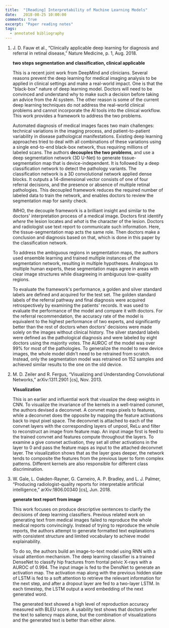 ```yaml
---
title:  "[Reading] Interpretability of Machine Learning Models"
date:   2018-08-25 10:00:00
comments: true
excerpt: "Paper reading notes"
tags:
  - annotated bibliography
---
```


1. J. D. Fauw et al., “Clinically applicable deep learning for diagnosis and referral in retinal disease,” Nature Medicine, p. 1, Aug. 2018.

    **two steps segmentation and classification, clinical applicable**

    This is a recent joint work from DeepMind and clinicians. Several reasons prevent the deep learning for medical imaging analysis to be applied in clinical settings and make a real-world impact. One is that the "black-box" nature of deep learning model. Doctors will need to be convinced and understand why to make such a decision before taking an advice from the AI system. The other reason is some of the current deep learning techniques do not address the real-world clinical problems and cannot incorporate the AI tools into the clinical workflow. This work provides a framework to address the two problems.

    Automated diagnosis of medical images faces two main challenges: technical variations in the imaging process, and patient-to-patient variability in disease pathological manifestations. Existing deep learning approaches tried to deal with all combinations of these variations using a single end-to-end black-box network, thus requiring millions of labeled scans. The authors **decouples the two problems**, and use a deep segmentation network (3D U-Net) to generate tissue-segmentation map that is device-independent. It is followed by a deep classification network to detect the pathology variants. The classification network is a 3D convolutional network applied dense blocks. It outputs a 14-dimensional vector consists of one of four referral decisions, and the presence or absence of multiple retinal pathologies. This decoupled framework reduces the required number of labeled data to train the network, and enables doctors to review the segmentation map for sanity check.

    IMHO, the decouple framework is a brilliant insight and similar to the doctors' interpretation process of a medical image. Doctors first identify *where* the lesion locates and *what* is the character of the lesion. Doctors and radiologist use text report to communicate such information. Here, the tissue-segmentation map acts the same role. Then doctors make a conclusion and diagnosis based on that, which is done in this paper by the classification network.

    To address the ambiguous regions in segmentation maps, the authors used ensemble learning and trained multiple instances of the segmentation network, resulting in multiple hypotheses. Analogous to multiple human experts, these segmentation maps agree in areas with clear image structures while disagreeing in ambiguous low-quality regions.

    To evaluate the framework's performance, a golden and silver standard labels are defined and acquired for the test set. The golden standard labels of the referral pathway and final diagnosis were acquired retrospectively by examining the patients' records. It was used to evaluate the performance of the model and compare it with doctors. For the referral recommendation, the accuracy rate of the model is equivalent to the highest performance of two experts, and significantly better than the rest of doctors when doctors' decisions were made solely on the images without clinical history. The silver standard labels were defined as the pathological diagnosis and were labeled by eight doctors using the majority votes. The AUROC of the model was over 99% for most of the pathologies. To generalize the model to new device images, the whole model didn't need to be retrained from scratch. Instead, only the segmentation model was retrained on 152 samples and achieved similar results to the one on the old device.




1. M. D. Zeiler and R. Fergus, “Visualizing and Understanding Convolutional Networks,” arXiv:1311.2901 [cs], Nov. 2013.

    **Visualization**

    This is an earlier and influential work that visualize the deep weights in CNN. To visualize the invariance of the kernels in a well-trained convnet, the authors devised a deconvnet. A convnet maps pixels to features, while a deconvnet does the opposite by mapping the feature activations back to input pixel space. The deconvnet is attached to each of the convnet layers with the corresponding layers of unpool, ReLu and filter to reconstruct an image from feature map. An input image first is feed to the trained convnet and features compute throughout the layers. To examine a give convnet activation, they set all other activations in the layer to 0 and pass the feature maps as input to the attached deconvnet layer. The visualization shows that as the layer goes deeper, the network tends to composite the features from the previous layer to form complex patterns. Different kernels are also responsible for different class discrimination.



1. W. Gale, L. Oakden-Rayner, G. Carneiro, A. P. Bradley, and L. J. Palmer, “Producing radiologist-quality reports for interpretable artificial intelligence,” arXiv:1806.00340 [cs], Jun. 2018.

    **generate text report from image**

    This work focuses on produce descriptive sentences to clarify the decisions of deep learning classifiers. Previous related work on generating text from medical images failed to reproduce the whole medical reports convincingly. Instead of trying to reproduce the whole reports, the authors attempt to generate formatted text explanations with consistent structure and limited vocabulary to achieve model explainability.

    To do so, the authors build an image-to-text model using RNN with a visual attention mechanism. The deep learning classifier is a trained DenseNet to classify hip fractures from frontal pelvic X-rays with a AUROC of 0.994. The input image is fed to the DensNet to generate an activation map. The activation map along with the previous hidden state of LSTM is fed to a soft attention to retrieve the relevant information for the next step, and after a dropout layer are fed to a two-layer LSTM. In each timestep, the LSTM output a word embedding of the next generated word.

    The generated text showed a high level of reproduction accuracy measured with BLEU score. A usability test shows that doctors prefer the text to saliency maps alone, but the combination of visualizations and the generated text is better than either alone.
